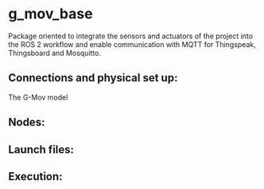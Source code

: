 # g_mov_base

Package oriented to integrate the sensors and actuators of the project into the ROS 2 workflow and enable communication with MQTT for Thingspeak, Thingsboard and Mosquitto.

## Connections and physical set up:

The G-Mov model 

## Nodes:

## Launch files:

## Execution:

